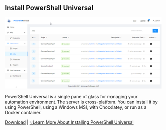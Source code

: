 ## Install PowerShell Universal

<p align="center">
  <img src="../../images/splash.png" alt="PowerShell Universal" />
</p>


PowerShell Universal is a single pane of glass for managing your automation environment. The server is cross-platform. You can install it by using PowerShell, using a Windows MSI, with Chocolatey, or run as a Docker container. 

[Download](https://ironmansoftware.com/powershell-universal/downloads) | [💡Learn More About Installing PowerShell Universal](https://docs.powershelluniversal.com/getting-started)